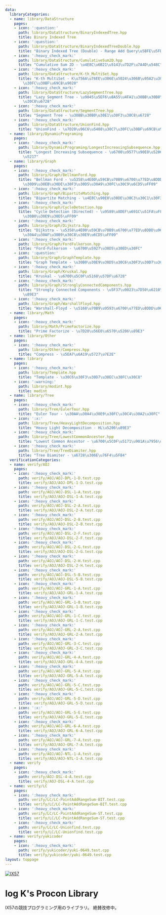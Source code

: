 ```yaml
---
data:
  libraryCategories:
  - name: library/DataStructure
    pages:
    - icon: ':question:'
      path: library/DataStructure/BinaryIndexedTree.hpp
      title: Binary Indexed Tree
    - icon: ':question:'
      path: library/DataStructure/BinaryIndexedTreeDouble.hpp
      title: "Binary Indexed Tree (Double) - Range Add Query\u5BFE\u5FDC\u7248"
    - icon: ':heavy_check_mark:'
      path: library/DataStructure/CumulativeSum2D.hpp
      title: "Cumulative Sum 2D - \u4E8C\u6B21\u5143\u7D2F\u7A4D\u548C"
    - icon: ':heavy_check_mark:'
      path: library/DataStructure/K-th_MultiSet.hpp
      title: "K-th MultiSet - K\u756A\u76EE\u306E\u5024\u306B\u95A2\u3059\u308B\u30C7\
        \u30FC\u30BF\u69CB\u9020"
    - icon: ':heavy_check_mark:'
      path: library/DataStructure/LazySegmentTree.hpp
      title: "Lazy Segment Tree - \u9045\u5EF6\u8A55\u4FA1\u30BB\u30B0\u30E1\u30F3\
        \u30C8\u6728"
    - icon: ':heavy_check_mark:'
      path: library/DataStructure/SegmentTree.hpp
      title: "Segment Tree - \u30BB\u30B0\u30E1\u30F3\u30C8\u6728"
    - icon: ':heavy_check_mark:'
      path: library/DataStructure/UnionFind.hpp
      title: "UnionFind - \u7D20\u96C6\u5408\u30C7\u30FC\u30BF\u69CB\u9020"
  - name: library/DynamicPrograming
    pages:
    - icon: ':heavy_check_mark:'
      path: library/DynamicPrograming/LongestIncreasingSubsequence.hpp
      title: "Longest Increasing Subsequence - \u6700\u9577\u90E8\u5206\u5897\u52A0\
        \u5217"
  - name: library/Graph
    pages:
    - icon: ':heavy_check_mark:'
      path: library/Graph/BellmanFord.hpp
      title: "Bellman Ford - \u5358\u4E00\u59CB\u70B9\u6700\u77ED\u8DDD\u96E2\uFF08\
        \u30D9\u30EB\u30DE\u30F3\u30D5\u30A9\u30FC\u30C9\u6CD5\uFF09"
    - icon: ':heavy_check_mark:'
      path: library/Graph/BipartiteMatching.hpp
      title: "Bipartite Matching - \u4E8C\u90E8\u30DE\u30C3\u30C1\u30F3\u30B0"
    - icon: ':heavy_check_mark:'
      path: library/Graph/CycleDetection.hpp
      title: "Cycle Detection (Directed) - \u9589\u8DEF\u691C\u51FA\uFF08\u6709\u5411\
        \u30B0\u30E9\u30D5\uFF09"
    - icon: ':heavy_check_mark:'
      path: library/Graph/Dijkstra.hpp
      title: "Dijkstra - \u5358\u4E00\u59CB\u70B9\u6700\u77ED\u8DDD\u96E2\uFF08\u30C0\
        \u30A4\u30AF\u30B9\u30C8\u30E9\u6CD5\uFF09"
    - icon: ':heavy_check_mark:'
      path: library/Graph/FordFulkerson.hpp
      title: "Ford-Fulkerson - \u6700\u5927\u30D5\u30ED\u30FC"
    - icon: ':question:'
      path: library/Graph/GraphTemplate.hpp
      title: "Graph Template - \u30B0\u30E9\u30D5\u30C6\u30F3\u30D7\u30EC\u30FC\u30C8"
    - icon: ':heavy_check_mark:'
      path: library/Graph/Kruskal.hpp
      title: "Kruskal - \u6700\u5C0F\u5168\u57DF\u6728"
    - icon: ':heavy_check_mark:'
      path: library/Graph/StronglyConnectedComponents.hpp
      title: "Strongly Connected Components - \u5F37\u9023\u7D50\u6210\u5206\u5206\
        \u89E3"
    - icon: ':heavy_check_mark:'
      path: library/Graph/WarshallFloyd.hpp
      title: "Warshall-Floyd - \u5168\u70B9\u9593\u6700\u77ED\u8DDD\u96E2"
  - name: library/Math
    pages:
    - icon: ':heavy_check_mark:'
      path: library/Math/PrimeFactorize.hpp
      title: "Prime Factorize - \u7D20\u56E0\u6570\u5206\u89E3"
  - name: library/Other
    pages:
    - icon: ':heavy_check_mark:'
      path: library/Other/Compress.hpp
      title: "Compress - \u5EA7\u6A19\u5727\u7E2E"
  - name: library
    pages:
    - icon: ':heavy_check_mark:'
      path: library/Template.hpp
      title: "Template - \u30C6\u30F3\u30D7\u30EC\u30FC\u30C8"
    - icon: ':warning:'
      path: library/modint.hpp
      title: modint
  - name: library/Tree
    pages:
    - icon: ':heavy_check_mark:'
      path: library/Tree/EulerTour.hpp
      title: "Euler Tour - \u30AA\u30A4\u30E9\u30FC\u30C4\u30A2\u30FC"
    - icon: ':x:'
      path: library/Tree/HeavyLightDecomposition.hpp
      title: "Heavy Light Decomposition - HL\u5206\u89E3"
    - icon: ':heavy_check_mark:'
      path: library/Tree/LowestCommonAncestor.hpp
      title: "Lowest Common Ancestor - \u6700\u5C0F\u5171\u901A\u7956\u5148"
    - icon: ':heavy_check_mark:'
      path: library/Tree/TreeDiamiter.hpp
      title: "Tree Diamiter - \u6728\u306E\u76F4\u5F84"
  verificationCategories:
  - name: verify/AOJ
    pages:
    - icon: ':heavy_check_mark:'
      path: verify/AOJ/AOJ-DPL-1-D.test.cpp
      title: verify/AOJ/AOJ-DPL-1-D.test.cpp
    - icon: ':heavy_check_mark:'
      path: verify/AOJ/AOJ-DSL-1-A.test.cpp
      title: verify/AOJ/AOJ-DSL-1-A.test.cpp
    - icon: ':heavy_check_mark:'
      path: verify/AOJ/AOJ-DSL-2-A.test.cpp
      title: verify/AOJ/AOJ-DSL-2-A.test.cpp
    - icon: ':heavy_check_mark:'
      path: verify/AOJ/AOJ-DSL-2-B.test.cpp
      title: verify/AOJ/AOJ-DSL-2-B.test.cpp
    - icon: ':heavy_check_mark:'
      path: verify/AOJ/AOJ-DSL-2-F.test.cpp
      title: verify/AOJ/AOJ-DSL-2-F.test.cpp
    - icon: ':heavy_check_mark:'
      path: verify/AOJ/AOJ-DSL-2-G.test.cpp
      title: verify/AOJ/AOJ-DSL-2-G.test.cpp
    - icon: ':heavy_check_mark:'
      path: verify/AOJ/AOJ-DSL-2-H.test.cpp
      title: verify/AOJ/AOJ-DSL-2-H.test.cpp
    - icon: ':heavy_check_mark:'
      path: verify/AOJ/AOJ-DSL-5-B.test.cpp
      title: verify/AOJ/AOJ-DSL-5-B.test.cpp
    - icon: ':heavy_check_mark:'
      path: verify/AOJ/AOJ-GRL-1-A.test.cpp
      title: verify/AOJ/AOJ-GRL-1-A.test.cpp
    - icon: ':heavy_check_mark:'
      path: verify/AOJ/AOJ-GRL-1-B.test.cpp
      title: verify/AOJ/AOJ-GRL-1-B.test.cpp
    - icon: ':heavy_check_mark:'
      path: verify/AOJ/AOJ-GRL-1-C.test.cpp
      title: verify/AOJ/AOJ-GRL-1-C.test.cpp
    - icon: ':heavy_check_mark:'
      path: verify/AOJ/AOJ-GRL-2-A.test.cpp
      title: verify/AOJ/AOJ-GRL-2-A.test.cpp
    - icon: ':heavy_check_mark:'
      path: verify/AOJ/AOJ-GRL-3-C.test.cpp
      title: verify/AOJ/AOJ-GRL-3-C.test.cpp
    - icon: ':heavy_check_mark:'
      path: verify/AOJ/AOJ-GRL-4-A.test.cpp
      title: verify/AOJ/AOJ-GRL-4-A.test.cpp
    - icon: ':heavy_check_mark:'
      path: verify/AOJ/AOJ-GRL-5-A.test.cpp
      title: verify/AOJ/AOJ-GRL-5-A.test.cpp
    - icon: ':heavy_check_mark:'
      path: verify/AOJ/AOJ-GRL-5-C.test.cpp
      title: verify/AOJ/AOJ-GRL-5-C.test.cpp
    - icon: ':heavy_check_mark:'
      path: verify/AOJ/AOJ-GRL-5-D.test.cpp
      title: verify/AOJ/AOJ-GRL-5-D.test.cpp
    - icon: ':x:'
      path: verify/AOJ/AOJ-GRL-5-E.test.cpp
      title: verify/AOJ/AOJ-GRL-5-E.test.cpp
    - icon: ':heavy_check_mark:'
      path: verify/AOJ/AOJ-GRL-6-A.test.cpp
      title: verify/AOJ/AOJ-GRL-6-A.test.cpp
    - icon: ':heavy_check_mark:'
      path: verify/AOJ/AOJ-GRL-7-A.test.cpp
      title: verify/AOJ/AOJ-GRL-7-A.test.cpp
    - icon: ':heavy_check_mark:'
      path: verify/AOJ/AOJ-NTL-1-A.test.cpp
      title: verify/AOJ/AOJ-NTL-1-A.test.cpp
  - name: verify
    pages:
    - icon: ':heavy_check_mark:'
      path: verify/AOJ-DSL-4-A.test.cpp
      title: verify/AOJ-DSL-4-A.test.cpp
  - name: verify/LC
    pages:
    - icon: ':heavy_check_mark:'
      path: verify/LC/LC-PointAddRangeSum-BIT.test.cpp
      title: verify/LC/LC-PointAddRangeSum-BIT.test.cpp
    - icon: ':heavy_check_mark:'
      path: verify/LC/LC-PointAddRangeSum-ST.test.cpp
      title: verify/LC/LC-PointAddRangeSum-ST.test.cpp
    - icon: ':heavy_check_mark:'
      path: verify/LC/LC-Unionfind.test.cpp
      title: verify/LC/LC-Unionfind.test.cpp
  - name: verify/yukicoder
    pages:
    - icon: ':heavy_check_mark:'
      path: verify/yukicoder/yuki-0649.test.cpp
      title: verify/yukicoder/yuki-0649.test.cpp
layout: toppage
---
```

[![lX57](https://img.shields.io/endpoint?url=https%3A%2F%2Fatcoder-badges.now.sh%2Fapi%2Fatcoder%2Fjson%2FlX57)](https://atcoder.jp/users/lX57)

# log K's Procon Library

lX57の競技プログラミング用のライブラリ。
絶賛改修中。